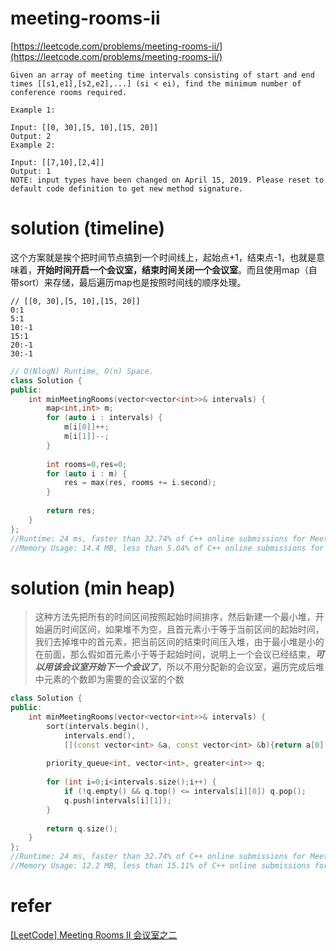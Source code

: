 # meeting-rooms-ii

[https://leetcode.com/problems/meeting-rooms-ii/](https://leetcode.com/problems/meeting-rooms-ii/)

```
Given an array of meeting time intervals consisting of start and end times [[s1,e1],[s2,e2],...] (si < ei), find the minimum number of conference rooms required.

Example 1:

Input: [[0, 30],[5, 10],[15, 20]]
Output: 2
Example 2:

Input: [[7,10],[2,4]]
Output: 1
NOTE: input types have been changed on April 15, 2019. Please reset to default code definition to get new method signature.
```

# solution (timeline)

这个方案就是挨个把时间节点搞到一个时间线上，起始点+1，结束点-1，也就是意味着，**开始时间开启一个会议室，结束时间关闭一个会议室**。而且使用map（自带sort）来存储，最后遍历map也是按照时间线的顺序处理。

```
// [[0, 30],[5, 10],[15, 20]]
0:1
5:1
10:-1
15:1
20:-1
30:-1
```
```c++
// O(NlogN) Runtime, O(n) Space.
class Solution {
public:
    int minMeetingRooms(vector<vector<int>>& intervals) {
        map<int,int> m;
        for (auto i : intervals) {
            m[i[0]]++;
            m[i[1]]--;
        }
        
        int rooms=0,res=0;
        for (auto i : m) {
            res = max(res, rooms += i.second);
        }
        
        return res;
    }
};
//Runtime: 24 ms, faster than 32.74% of C++ online submissions for Meeting Rooms II.
//Memory Usage: 14.4 MB, less than 5.04% of C++ online submissions for Meeting Rooms II.
```

# solution (min heap)

> 这种方法先把所有的时间区间按照起始时间排序，然后新建一个最小堆，开始遍历时间区间，如果堆不为空，且首元素小于等于当前区间的起始时间，我们去掉堆中的首元素，把当前区间的结束时间压入堆，由于最小堆是小的在前面，那么假如首元素小于等于起始时间，说明上一个会议已经结束，***可以用该会议室开始下一个会议了***，所以不用分配新的会议室，遍历完成后堆中元素的个数即为需要的会议室的个数

```c++
class Solution {
public:
    int minMeetingRooms(vector<vector<int>>& intervals) {
        sort(intervals.begin(), 
            intervals.end(), 
            [](const vector<int> &a, const vector<int> &b){return a[0] < b[0];});
        
        priority_queue<int, vector<int>, greater<int>> q;
        
        for (int i=0;i<intervals.size();i++) {
            if (!q.empty() && q.top() <= intervals[i][0]) q.pop();
            q.push(intervals[i][1]);
        }
        
        return q.size();
    }
};
//Runtime: 24 ms, faster than 32.74% of C++ online submissions for Meeting Rooms II.
//Memory Usage: 12.2 MB, less than 15.11% of C++ online submissions for Meeting Rooms II.
```

# refer

[[LeetCode] Meeting Rooms II 会议室之二](https://www.cnblogs.com/grandyang/p/5244720.html)